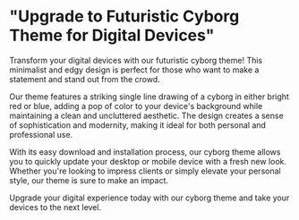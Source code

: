 <!--font:Poppins-->

# "Upgrade to Futuristic Cyborg Theme for Digital Devices"

Transform your digital devices with our futuristic cyborg theme! This minimalist and edgy design is perfect for those who want to make a statement and stand out from the crowd.

Our theme features a striking single line drawing of a cyborg in either bright red or blue, adding a pop of color to your device's background while maintaining a clean and uncluttered aesthetic. The design creates a sense of sophistication and modernity, making it ideal for both personal and professional use.

With its easy download and installation process, our cyborg theme allows you to quickly update your desktop or mobile device with a fresh new look. Whether you're looking to impress clients or simply elevate your personal style, our theme is sure to make an impact.

Upgrade your digital experience today with our cyborg theme and take your devices to the next level.

<!--

Write me markdown content of website with wallpaper:

"A minimalist wallpaper with a single line drawing of a cyborg, in a striking color such as bright red or blue."

The header of the page should not be copy of the text but rather a real content of the website which is using this wallpaper.


---


# Cyborg Minimalist Wallpaper

Welcome to our website featuring a minimalist wallpaper with a single line drawing of a cyborg. This striking wallpaper is available in a bright red or blue color, perfect for adding a pop of color to your desktop or mobile device.

Our wallpaper is designed with simplicity in mind, making it the ideal choice for those who prefer a clean and uncluttered aesthetic. The single line drawing of the cyborg creates a sense of intrigue and mystery, while the bold color adds a touch of vibrancy to any screen.

Whether you're looking to update your personal device or add some personality to your work computer, our cyborg minimalist wallpaper is the perfect choice. Download it today and enjoy the sleek and stylish design on all your devices.


---


Heading should not include word "wallpaper". The website should not be about the wallpaper itself, wallpaper is just a related background, rewrite whole content.


---


# Futuristic Cyborg Theme for Your Digital Devices

Transform your digital devices with our futuristic cyborg theme! Featuring a sleek and minimalist design, this theme is perfect for those who crave a modern and edgy look.

Our theme includes a striking single line drawing of a cyborg in either bright red or blue, adding a pop of color to your device's background. The clean and uncluttered aesthetic of the design creates a sense of simplicity and sophistication.

Whether you're using it for personal or professional purposes, our cyborg theme is sure to impress. It's easy to download and install, allowing you to quickly update your desktop or mobile device with a fresh new look.

Experience the future today with our cyborg theme and take your digital devices to the next level.


---


Heading is too long, rewrite whole content.


---


# Elevate Your Digital Experience with a Futuristic Cyborg Theme

Looking to add a touch of modernity and edge to your digital devices? Look no further than our futuristic cyborg theme! With its sleek and minimalist design, this theme is perfect for those who want to stand out from the crowd.

Featuring a striking single line drawing of a cyborg in either bright red or blue, our theme adds a pop of color to your device's background while maintaining a clean and uncluttered aesthetic. The design creates a sense of simplicity and sophistication, making it ideal for both personal and professional use.

Our cyborg theme is easy to download and install, allowing you to quickly update your desktop or mobile device with a fresh new look. Whether you're looking to impress clients or simply elevate your personal style, our theme is sure to make an impact.

Experience the future today with our cyborg theme and take your digital devices to the next level.


---


Heading is too long, rewrite whole content.


---


# Upgrade Your Digital Devices with a Futuristic Cyborg Theme

Transform your digital devices with our futuristic cyborg theme! This minimalist and edgy design is perfect for those who want to make a statement and stand out from the crowd.

Our theme features a striking single line drawing of a cyborg in either bright red or blue, adding a pop of color to your device's background while maintaining a clean and uncluttered aesthetic. The design creates a sense of sophistication and modernity, making it ideal for both personal and professional use.

With its easy download and installation process, our cyborg theme allows you to quickly update your desktop or mobile device with a fresh new look. Whether you're looking to impress clients or simply elevate your personal style, our theme is sure to make an impact.

Upgrade your digital experience today with our cyborg theme and take your devices to the next level.


---


Write me a Google font which is best fitting for the website.

Pick from the list:
- Dancing Script
- Lato
- Montserrat
- Orbitron
- IBM Plex Sans
- Alegreya
- Futura
- Poppins
- Raleway
- Playfair Display
- Great Vibes
- Barlow Condensed
- Roboto
- Inter
- Exo 2
- Open Sans
- Lobster


Write just the font name nothing else.


---


Poppins

-->
